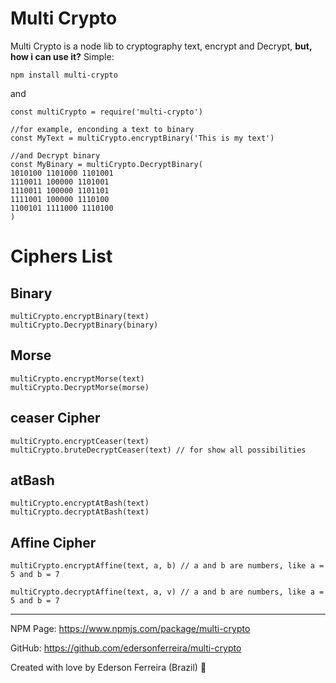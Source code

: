 # Multi Crypto

Multi Crypto is a node lib to cryptography text, encrypt and Decrypt, **but, how i can use it?**
Simple:

```node
npm install multi-crypto
```

and

```node
const multiCrypto = require('multi-crypto')

//for example, enconding a text to binary
const MyText = multiCrypto.encryptBinary('This is my text')

//and Decrypt binary
const MyBinary = multiCrypto.DecryptBinary(
1010100 1101000 1101001 
1110011 100000 1101001 
1110011 100000 1101101 
1111001 100000 1110100 
1100101 1111000 1110100
)

```

# Ciphers List

## Binary

```node
multiCrypto.encryptBinary(text)
multiCrypto.DecryptBinary(binary)
```

## Morse

```node
multiCrypto.encryptMorse(text)
multiCrypto.DecryptMorse(morse)
```

## ceaser Cipher

```node
multiCrypto.encryptCeaser(text)
multiCrypto.bruteDecryptCeaser(text) // for show all possibilities
```

## atBash
```node
multiCrypto.encryptAtBash(text)
multiCrypto.decryptAtBash(text)
```

## Affine Cipher
```node
multiCrypto.encryptAffine(text, a, b) // a and b are numbers, like a = 5 and b = 7

multiCrypto.decryptAffine(text, a, v) // a and b are numbers, like a = 5 and b = 7
```

---
NPM Page: https://www.npmjs.com/package/multi-crypto

GitHub: https://github.com/edersonferreira/multi-crypto

Created with love by Ederson Ferreira (Brazil) :green_heart:
